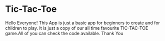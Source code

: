 # Tic-Tac-Toe
Hello Everyone!
This App is just a basic app for beginners to create and for children to play.
It is just a copy of our all time favourite TIC-TAC-TOE game.All of you can check the code available.
Thank You
